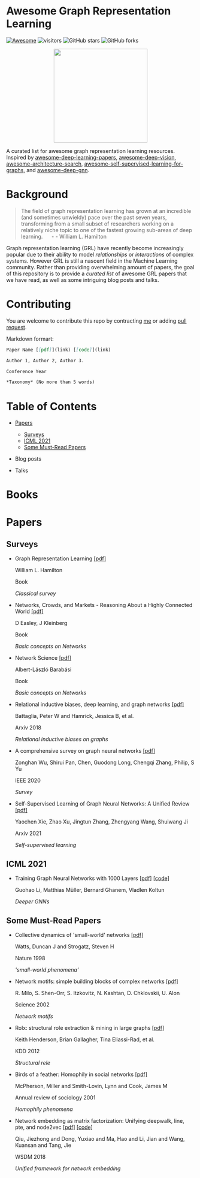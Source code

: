 # Awesome Graph Representation Learning

[![Awesome](https://awesome.re/badge.svg)](https://awesome.re) ![visitors](https://visitor-badge.glitch.me/badge?page_id=zlpure/awesome-graph-representation-learning) ![GitHub stars](https://img.shields.io/github/stars/zlpure/awesome-graph-representation-learning.svg?color=green)  ![GitHub forks](https://img.shields.io/github/forks/zlpure/awesome-graph-representation-learning?color=9cf)

<p align="center">
  <img width="250" src="https://camo.githubusercontent.com/1131548cf666e1150ebd2a52f44776d539f06324/68747470733a2f2f63646e2e7261776769742e636f6d2f73696e647265736f726875732f617765736f6d652f6d61737465722f6d656469612f6c6f676f2e737667" "Awesome!">
</p>

A curated list for awesome graph representation learning resources. Inspired by [awesome-deep-learning-papers](https://github.com/terryum/awesome-deep-learning-papers), [awesome-deep-vision](https://github.com/kjw0612/awesome-deep-vision), [awesome-architecture-search](https://github.com/markdtw/awesome-architecture-search), [awesome-self-supervised-learning-for-graphs](https://github.com/SXKDZ/awesome-self-supervised-learning-for-graphs), and [awesome-deep-gnn](https://github.com/mengliu1998/awesome-deep-gnn).
# Background
> The field of graph representation learning has grown at an incredible (and sometimes unwieldy) pace over the past seven years, transforming from a small subset of researchers working on a relatively niche topic to one of the fastest growing sub-areas of deep learning.  &#160;&#160;&#160;&#160; - - William L. Hamilton

Graph representation learning (GRL) have recently become increasingly popular due to their ability to model *relationships* or *interactions* of complex systems. However GRL is still a nascent field in the Machine Learning community. Rather than providing overwhelming amount of papers, the goal of this repository is to provide a *curated list* of awesome GRL papers that we have read, as well as some intriguing blog posts and talks.
# Contributing
You are welcome to contribute this repo by contracting [me](zengl18@mails.tsinghua.edu.cn) or adding [pull request](https://github.com/zlpure/awesome-graph-representation-learning/pulls).

Markdown formart:
```markdown
Paper Name [[pdf]](link) [[code]](link)

Author 1, Author 2, Author 3. 

Conference Year

*Taxonomy* (No more than 5 words)
```
# Table of Contents
- [Papers](#papers)
    - [Surveys](#surveys)
    - [ICML 2021](#ICML-2021)
    - [Some Must-Read Papers](#some-must-read-papers)
- Blog posts

- Talks

# Books

# Papers
## Surveys
- Graph Representation Learning [[pdf]](https://www.cs.mcgill.ca/~wlh/grl_book/files/GRL_Book.pdf)

    William L. Hamilton

    Book

    *Classical survey*
    
- Networks, Crowds, and Markets - Reasoning About a Highly Connected World [[pdf]](https://www.cs.cornell.edu/home/kleinber/networks-book/networks-book.pdf)

    D Easley, J Kleinberg

    Book

    *Basic concepts on Networks*

- Network Science [[pdf]](http://networksciencebook.com/chapter/0)

    Albert-László Barabási

    Book

    *Basic concepts on Networks*

- Relational inductive biases, deep learning, and graph networks [[pdf]](https://arxiv.org/pdf/1806.01261.pdf)

    Battaglia, Peter W and Hamrick, Jessica B, et al.

    Arxiv 2018

    *Relational inductive biases on graphs*

- A comprehensive survey on graph neural networks [[pdf]](https://arxiv.org/pdf/1901.00596.pdf)
    
    Zonghan Wu, Shirui Pan, Chen, Guodong Long, Chengqi Zhang, Philip, S Yu

    IEEE 2020

    *Survey*

- Self-Supervised Learning of Graph Neural Networks: A Unified Review [[pdf]](https://arxiv.org/pdf/2102.10757.pdf)

    Yaochen Xie, Zhao Xu, Jingtun Zhang, Zhengyang Wang, Shuiwang Ji

    Arxiv 2021

    *Self-supervised learning*

## ICML 2021
- Training Graph Neural Networks with 1000 Layers [[pdf]](https://arxiv.org/pdf/2106.07476.pdf) [[code]](https://www.deepgcns.org/arch/gnn1000)

    Guohao Li, Matthias Müller, Bernard Ghanem, Vladlen Koltun

    *Deeper GNNs*


## Some Must-Read Papers
- Collective dynamics of 'small-world' networks [[pdf]](https://www.nature.com/articles/30918)

    Watts, Duncan J and Strogatz, Steven H

    Nature 1998

    *'small-world phenomena'*

- Network motifs: simple building blocks of complex networks [[pdf]](https://science.sciencemag.org/content/298/5594/824)

    R. Milo, S. Shen-Orr, S. Itzkovitz, N. Kashtan, D. Chklovskii, U. Alon

    Science 2002 

    *Network motifs*

- Rolx: structural role extraction \& mining in large graphs [[pdf]](https://dl.acm.org/doi/pdf/10.1145/2339530.2339723)

    Keith Henderson, Brian Gallagher, Tina Eliassi-Rad, et al.

    KDD 2012

    *Structural rele*

- Birds of a feather: Homophily in social networks [[pdf]](https://www.annualreviews.org/doi/pdf/10.1146/annurev.soc.27.1.415)

    McPherson, Miller and Smith-Lovin, Lynn and Cook, James M

    Annual review of sociology 2001

    *Homophily phenomena*

- Network embedding as matrix factorization: Unifying deepwalk, line, pte, and node2vec [[pdf]](https://arxiv.org/abs/1710.02971.pdf) [[code]](https://github.com/xptree/NetMF)

    Qiu, Jiezhong and Dong, Yuxiao and Ma, Hao and Li, Jian and Wang, Kuansan and Tang, Jie

    WSDM 2018

    *Unified framework for network embedding*